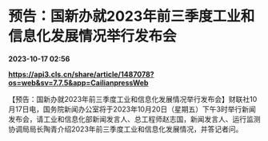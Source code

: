 # 预告：国新办就2023年前三季度工业和信息化发展情况举行发布会

**2023-10-17 02:56**

**https://api3.cls.cn/share/article/1487078?os=web&sv=7.7.5&app=CailianpressWeb**

【预告：国新办就2023年前三季度工业和信息化发展情况举行发布会】财联社10月17日电，国务院新闻办公室将于2023年10月20日（星期五）下午3时举行新闻发布会，请工业和信息化部新闻发言人、总工程师赵志国，新闻发言人、运行监测协调局局长陶青介绍2023年前三季度工业和信息化发展情况，并答记者问。